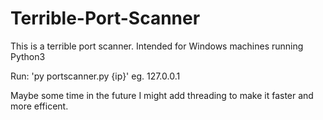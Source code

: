 # Terrible-Port-Scanner
This is a terrible port scanner. 
Intended for Windows machines running Python3

Run: 'py portscanner.py {ip}'    eg. 127.0.0.1

Maybe some time in the future I might add threading to make it faster and more efficent.
